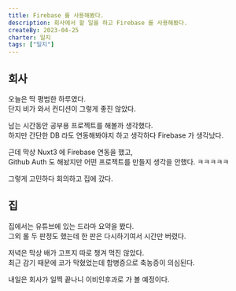 ```yaml
---
title: Firebase 를 사용해봤다.
description: 회사에서 할 일을 하고 Firebase 를 사용해봤다.
createBy: 2023-04-25
charter: 일지
tags: ["일지"]
---
```


## 회사

오늘은 딱 평범한 하루였다.  
단지 비가 와서 컨디션이 그렇게 좋진 않았다.

남는 시간동안 공부용 프로젝트를 해볼까 생각했다.  
하지만 간단한 DB 라도 연동해봐야지 하고 생각하다 Firebase 가 생각났다.

근데 막상 Nuxt3 에 Firebase 연동을 했고,  
Github Auth 도 해놨지만 어떤 프로젝트를 만들지 생각을 안했다. ㅋㅋㅋㅋㅋ

그렇게 고민하다 회의하고 집에 갔다.

## 집

집에서는 유튜브에 있는 드라마 요약을 봤다.  
그외 롤 두 판정도 했는데 한 판은 다시하기여서 시간만 버렸다.

저녁은 막상 배가 고프지 따로 챙겨 먹진 않았다.  
최근 감기 때문에 코가 막혔었는데 합병증으로 축농증이 의심된다.

내일은 회사가 일찍 끝나니 이비인후과로 가 볼 예정이다.
